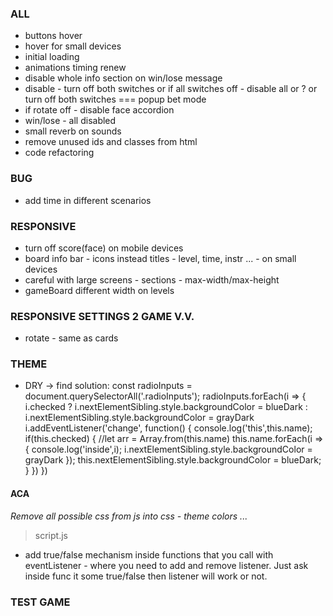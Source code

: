 ### ALL
- buttons hover
- hover for small devices
- initial loading
- animations timing renew
- disable whole info section on win/lose message
- disable - turn off both switches or if all switches off - disable all or ? or turn off both switches === popup bet mode
- if rotate off - disable face accordion
- win/lose - all disabled
- small reverb on sounds
- remove unused ids and classes from html
- code refactoring

### BUG
- add time in different scenarios

### RESPONSIVE
- turn off score(face) on mobile devices
- board info bar - icons instead titles - level, time, instr ... - on small devices
- careful with large screens - sections - max-width/max-height
- gameBoard different width on levels

### RESPONSIVE SETTINGS 2 GAME V.V.
- rotate - same as cards

### THEME
- DRY -> find solution: 
const radioInputs = document.querySelectorAll('.radioInputs');
  radioInputs.forEach(i => { 
      i.checked ? i.nextElementSibling.style.backgroundColor = blueDark : i.nextElementSibling.style.backgroundColor = grayDark
      i.addEventListener('change', function() {
        console.log('this',this.name);
        if(this.checked) {
            //let arr = Array.from(this.name)
            this.name.forEach(i => { 
                console.log('inside',i);
                i.nextElementSibling.style.backgroundColor = grayDark
            }); 
            this.nextElementSibling.style.backgroundColor = blueDark;
        } 
    })
}) 


#### ACA
*Remove all possible css from js into css - theme colors ...*

> script.js
- add true/false mechanism inside functions that you call with eventListener - where
  you need to add and remove listener. Just ask inside func it some true/false then listener
  will work or not.

### TEST GAME